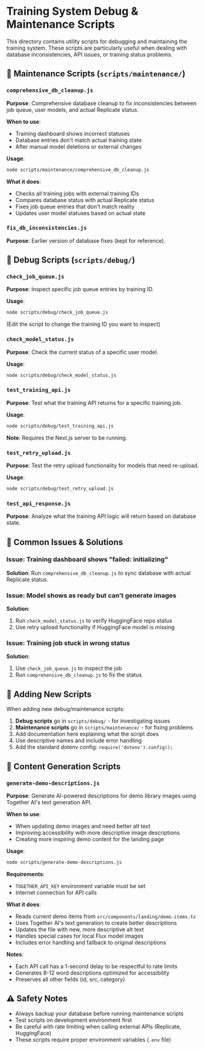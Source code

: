 # Training System Debug & Maintenance Scripts

This directory contains utility scripts for debugging and maintaining the training system. These scripts are particularly useful when dealing with database inconsistencies, API issues, or training status problems.

## 🔧 Maintenance Scripts (`scripts/maintenance/`)

### `comprehensive_db_cleanup.js`
**Purpose**: Comprehensive database cleanup to fix inconsistencies between job queue, user models, and actual Replicate status.

**When to use**:
- Training dashboard shows incorrect statuses
- Database entries don't match actual training state
- After manual model deletions or external changes

**Usage**:
```bash
node scripts/maintenance/comprehensive_db_cleanup.js
```

**What it does**:
- Checks all training jobs with external training IDs
- Compares database status with actual Replicate status
- Fixes job queue entries that don't match reality
- Updates user model statuses based on actual state

### `fix_db_inconsistencies.js`
**Purpose**: Earlier version of database fixes (kept for reference).

## 🐛 Debug Scripts (`scripts/debug/`)

### `check_job_queue.js`
**Purpose**: Inspect specific job queue entries by training ID.

**Usage**:
```bash
node scripts/debug/check_job_queue.js
```
(Edit the script to change the training ID you want to inspect)

### `check_model_status.js`
**Purpose**: Check the current status of a specific user model.

**Usage**:
```bash
node scripts/debug/check_model_status.js
```

### `test_training_api.js`
**Purpose**: Test what the training API returns for a specific training job.

**Usage**:
```bash
node scripts/debug/test_training_api.js
```

**Note**: Requires the Next.js server to be running.

### `test_retry_upload.js`
**Purpose**: Test the retry upload functionality for models that need re-upload.

**Usage**:
```bash
node scripts/debug/test_retry_upload.js
```

### `test_api_response.js`
**Purpose**: Analyze what the training API logic will return based on database state.

## 🚨 Common Issues & Solutions

### Issue: Training dashboard shows "failed: initializing"
**Solution**: Run `comprehensive_db_cleanup.js` to sync database with actual Replicate status.

### Issue: Model shows as ready but can't generate images
**Solution**: 
1. Run `check_model_status.js` to verify HuggingFace repo status
2. Use retry upload functionality if HuggingFace model is missing

### Issue: Training job stuck in wrong status
**Solution**: 
1. Use `check_job_queue.js` to inspect the job
2. Run `comprehensive_db_cleanup.js` to fix the status

## 📝 Adding New Scripts

When adding new debug/maintenance scripts:

1. **Debug scripts** go in `scripts/debug/` - for investigating issues
2. **Maintenance scripts** go in `scripts/maintenance/` - for fixing problems
3. Add documentation here explaining what the script does
4. Use descriptive names and include error handling
5. Add the standard dotenv config: `require('dotenv').config();`

## 🎨 Content Generation Scripts

### `generate-demo-descriptions.js`
**Purpose**: Generate AI-powered descriptions for demo library images using Together AI's text generation API.

**When to use**:
- When updating demo images and need better alt text
- Improving accessibility with more descriptive image descriptions
- Creating more inspiring demo content for the landing page

**Usage**:
```bash
node scripts/generate-demo-descriptions.js
```

**Requirements**:
- `TOGETHER_API_KEY` environment variable must be set
- Internet connection for API calls

**What it does**:
- Reads current demo items from `src/components/landing/demo-items.ts`
- Uses Together AI's text generation to create better descriptions
- Updates the file with new, more descriptive alt text
- Handles special cases for local Flux model images
- Includes error handling and fallback to original descriptions

**Notes**:
- Each API call has a 1-second delay to be respectful to rate limits
- Generates 8-12 word descriptions optimized for accessibility
- Preserves all other fields (id, src, category)

## ⚠️ Safety Notes

- Always backup your database before running maintenance scripts
- Test scripts on development environment first
- Be careful with rate limiting when calling external APIs (Replicate, HuggingFace)
- These scripts require proper environment variables (`.env` file) 